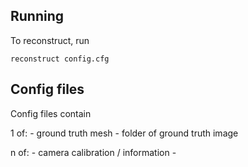 ## Running

To reconstruct, run 

```
reconstruct config.cfg
```

## Config files
Config files contain

1 of:
    - ground truth mesh
    - folder of ground truth image

n of:
    - camera calibration / information
    - 

